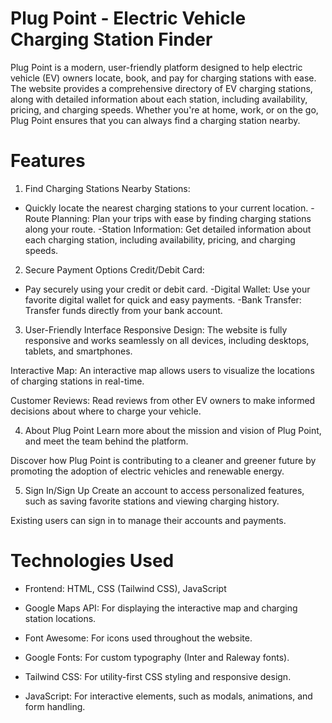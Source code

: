 # Plug Point - Electric Vehicle Charging Station Finder

Plug Point is a modern, user-friendly platform designed to help electric vehicle (EV) owners locate, book, and pay for charging stations with ease. The website provides a comprehensive directory of EV charging stations, along with detailed information about each station, including availability, pricing, and charging speeds. Whether you're at home, work, or on the go, Plug Point ensures that you can always find a charging station nearby.

# Features
1. Find Charging Stations Nearby Stations:
- Quickly locate the nearest charging stations to your current location.
-Route Planning: Plan your trips with ease by finding charging stations along your route.
-Station Information: Get detailed information about each charging station, including availability, pricing, and charging speeds.

2. Secure Payment Options Credit/Debit Card:
- Pay securely using your credit or debit card.
-Digital Wallet: Use your favorite digital wallet for quick and easy payments.
-Bank Transfer: Transfer funds directly from your bank account.

3. User-Friendly Interface
Responsive Design: The website is fully responsive and works seamlessly on all devices, including desktops, tablets, and smartphones.

Interactive Map: An interactive map allows users to visualize the locations of charging stations in real-time.

Customer Reviews: Read reviews from other EV owners to make informed decisions about where to charge your vehicle.

4. About Plug Point
Learn more about the mission and vision of Plug Point, and meet the team behind the platform.

Discover how Plug Point is contributing to a cleaner and greener future by promoting the adoption of electric vehicles and renewable energy.

5. Sign In/Sign Up
Create an account to access personalized features, such as saving favorite stations and viewing charging history.

Existing users can sign in to manage their accounts and payments.

# Technologies Used
- Frontend: HTML, CSS (Tailwind CSS), JavaScript

- Google Maps API: For displaying the interactive map and charging station locations.

- Font Awesome: For icons used throughout the website.

- Google Fonts: For custom typography (Inter and Raleway fonts).

- Tailwind CSS: For utility-first CSS styling and responsive design.

- JavaScript: For interactive elements, such as modals, animations, and form handling.

